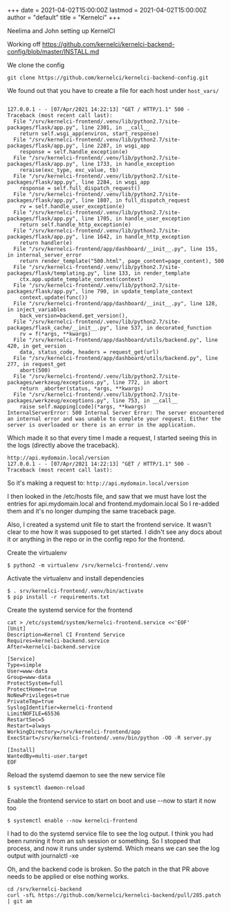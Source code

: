 +++
date = 2021-04-02T15:00:00Z
lastmod = 2021-04-02T15:00:00Z
author = "default"
title = "Kernelci"
+++


Neelima and John setting up KernelCI

Working off https://github.com/kernelci/kernelci-backend-config/blob/master/INSTALL.md

We clone the config

```console
git clone https://github.com/kernelci/kernelci-backend-config.git
```

We found out that you have to create a file for each host under `host_vars/`

```diff

```

```
127.0.0.1 - - [07/Apr/2021 14:22:13] "GET / HTTP/1.1" 500 -
Traceback (most recent call last):
  File "/srv/kernelci-frontend/.venv/lib/python2.7/site-packages/flask/app.py", line 2301, in __call__
    return self.wsgi_app(environ, start_response)
  File "/srv/kernelci-frontend/.venv/lib/python2.7/site-packages/flask/app.py", line 2287, in wsgi_app
    response = self.handle_exception(e)
  File "/srv/kernelci-frontend/.venv/lib/python2.7/site-packages/flask/app.py", line 1733, in handle_exception
    reraise(exc_type, exc_value, tb)
  File "/srv/kernelci-frontend/.venv/lib/python2.7/site-packages/flask/app.py", line 2284, in wsgi_app
    response = self.full_dispatch_request()
  File "/srv/kernelci-frontend/.venv/lib/python2.7/site-packages/flask/app.py", line 1807, in full_dispatch_request
    rv = self.handle_user_exception(e)
  File "/srv/kernelci-frontend/.venv/lib/python2.7/site-packages/flask/app.py", line 1705, in handle_user_exception
    return self.handle_http_exception(e)
  File "/srv/kernelci-frontend/.venv/lib/python2.7/site-packages/flask/app.py", line 1642, in handle_http_exception
    return handler(e)
  File "/srv/kernelci-frontend/app/dashboard/__init__.py", line 155, in internal_server_error
    return render_template("500.html", page_content=page_content), 500
  File "/srv/kernelci-frontend/.venv/lib/python2.7/site-packages/flask/templating.py", line 133, in render_template
    ctx.app.update_template_context(context)
  File "/srv/kernelci-frontend/.venv/lib/python2.7/site-packages/flask/app.py", line 790, in update_template_context
    context.update(func())
  File "/srv/kernelci-frontend/app/dashboard/__init__.py", line 128, in inject_variables
    back_version=backend.get_version(),
  File "/srv/kernelci-frontend/.venv/lib/python2.7/site-packages/flask_cache/__init__.py", line 537, in decorated_function
    rv = f(*args, **kwargs)
  File "/srv/kernelci-frontend/app/dashboard/utils/backend.py", line 420, in get_version
    data, status_code, headers = request_get(url)
  File "/srv/kernelci-frontend/app/dashboard/utils/backend.py", line 277, in request_get
    abort(500)
  File "/srv/kernelci-frontend/.venv/lib/python2.7/site-packages/werkzeug/exceptions.py", line 772, in abort
    return _aborter(status, *args, **kwargs)
  File "/srv/kernelci-frontend/.venv/lib/python2.7/site-packages/werkzeug/exceptions.py", line 753, in __call__
    raise self.mapping[code](*args, **kwargs)
InternalServerError: 500 Internal Server Error: The server encountered an internal error and was unable to complete your request. Either the server is overloaded or there is an error in the application.
```

Which made it so that every time I made a request, I started seeing this in the
logs (directly above the traceback).

```
http://api.mydomain.local/version
127.0.0.1 - - [07/Apr/2021 14:22:13] "GET / HTTP/1.1" 500 -
Traceback (most recent call last):
```

So it's making a request to: `http://api.mydomain.local/version`

I then looked in the /etc/hosts file, and saw that we must have lost the entries
for api.mydomain.local and frontend.mydomain.local So I re-added them and it's
no longer dumping the same traceback page.

Also, I created a systemd unit file to start the frontend service. It wasn't
clear to me how it was supposed to get started. I didn't see any docs about it
or anything in the repo or in the config repo for the frontend.

Create the virtualenv

```console
$ python2 -m virtualenv /srv/kernelci-frontend/.venv
```

Activate the virtualenv and install dependencies
```console
$ . srv/kernelci-frontend/.venv/bin/activate
$ pip install -r requirements.txt
```

Create the systemd service for the frontend

```console
cat > /etc/systemd/system/kernelci-frontend.service <<'EOF'
[Unit]
Description=Kernel CI Frontend Service
Requires=kernelci-backend.service
After=kernelci-backend.service

[Service]
Type=simple
User=www-data
Group=www-data
ProtectSystem=full
ProtectHome=true
NoNewPrivileges=true
PrivateTmp=true
SyslogIdentifier=kernelci-frontend
LimitNOFILE=65536
RestartSec=5
Restart=always
WorkingDirectory=/srv/kernelci-frontend/app
ExecStart=/srv/kernelci-frontend/.venv/bin/python -OO -R server.py

[Install]
WantedBy=multi-user.target
EOF
```

Reload the systemd daemon to see the new service file

```console
$ systemctl daemon-reload
```

Enable the frontend service to start on boot and use --now to start it now too

```console
$ systemctl enable --now kernelci-frontend
```

I had to do the systemd service file to see the log output. I think you had been
running it from an ssh session or something. So I stopped that process, and now
it runs under systemd. Which means we can see the log output with journalctl -xe

Oh, and the backend code is broken. So the patch in the that PR above needs to
be applied or else nothing works.

```console
cd /srv/kernelci-backend
curl -sfL https://github.com/kernelci/kernelci-backend/pull/285.patch | git am
```
